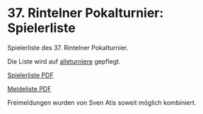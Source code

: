 # 37. Rintelner Pokalturnier: Spielerliste

Spielerliste des 37. Rintelner Pokalturnier.

Die Liste wird auf [alleturniere](https://www.turnier.de/sport/tournament.aspx?id=C9264364-FA5B-480B-8395-F9BD332B8878) gepflegt.

[Spielerliste PDF](2017_ripo-spielerliste.pdf)

[Meldeliste PDF](2017_ripo-meldeliste.pdf)

Freimeldungen wurden von Sven Atis soweit möglich kombiniert.

